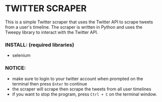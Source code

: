 # TWITTER SCRAPER
This is a simple Twitter scraper that uses the Twitter API to scrape tweets from a user's timeline. The scraper is written in Python and uses the Tweepy library to interact with the Twitter API.
### INSTALL: (required libraries)
- selenium

### NOTICE:
- make sure to login to your twitter account when prompted on the terminal then press `Enter` to continue
- the scraper will scrape then scrape the tweets from all user timelines
- if you want to stop the program, press `Ctrl + C` on the terminal window.